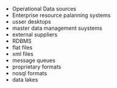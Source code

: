 - Operational Data sources
- Enterprise resource palanning systems
- usser desktops
- master data management suystems 
- external suppliers
- RDBMS
- flat files
- xml files
- message queues
- proprietary formats
- nosql formats
- data lakes